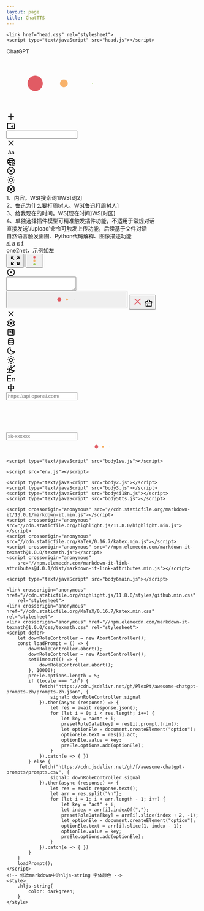 ```yaml
---
layout: page
title: ChatTTS
---
```


<html lang="zh-CN">

<head>
    <meta charset="utf-8">
    <meta name="viewport" content="width=device-width,initial-scale=1">
    <meta http-equiv="X-UA-Compatible" content="ie=edge">
    <meta name="description" content="简洁而强大的ChatGPT应用">
    <meta name="theme-color" content="#edeff2">
    <meta name="apple-mobile-web-app-status-bar-style" content="#edeff2">
    <meta name="msapplication-TileColor" content="#edeff2">
    <meta name="apple-mobile-web-app-capable" content="yes">
    <meta name="msapplication-TileImage" content="icon.png">
    <link rel="manifest" crossorigin="use-credentials" href="manifest.json">
    <link rel="icon" type="image/png" href="icon.png">
    <link rel="apple-touch-icon" href="icon.png" sizes="144x144">
    <title>ChatGPT</title>

    <link href="head.css" rel="stylesheet">
    <script type="text/javaScript" src="head.js"></script>
</head>

<body>
    <div style="display: none">
        <svg>
            <symbol viewBox="0 0 24 24" id="optionIcon">
                <path fill="currentColor"
                    d="M12 3c-1.1 0-2 .9-2 2s.9 2 2 2s2-.9 2-2s-.9-2-2-2zm0 14c-1.1 0-2 .9-2 2s.9 2 2 2s2-.9 2-2s-.9-2-2-2zm0-7c-1.1 0-2 .9-2 2s.9 2 2 2s2-.9 2-2s-.9-2-2-2z">
                </path>
            </symbol>
            <symbol viewBox="0 0 24 24" id="refreshIcon">
                <path fill="currentColor"
                    d="M18.537 19.567A9.961 9.961 0 0 1 12 22C6.477 22 2 17.523 2 12S6.477 2 12 2s10 4.477 10 10c0 2.136-.67 4.116-1.81 5.74L17 12h3a8 8 0 1 0-2.46 5.772l.997 1.795z">
                </path>
            </symbol>
            <symbol viewBox="0 0 24 24" id="halfRefIcon">
                <path fill="currentColor"
                    d="M 4.009 12.163 C 4.012 12.206 2.02 12.329 2 12.098 C 2 6.575 6.477 2 12 2 C 17.523 2 22 6.477 22 12 C 22 14.136 21.33 16.116 20.19 17.74 L 17 12 L 20 12 C 19.999 5.842 13.333 1.993 7.999 5.073 C 3.211 8.343 4.374 12.389 4.009 12.163 Z" />
            </symbol>
            <symbol viewBox="-2 -2 20 20" id="copyIcon">
                <path fill="currentColor"
                    d="M0 6.75C0 5.784.784 5 1.75 5h1.5a.75.75 0 0 1 0 1.5h-1.5a.25.25 0 0 0-.25.25v7.5c0 .138.112.25.25.25h7.5a.25.25 0 0 0 .25-.25v-1.5a.75.75 0 0 1 1.5 0v1.5A1.75 1.75 0 0 1 9.25 16h-7.5A1.75 1.75 0 0 1 0 14.25Z">
                </path>
                <path fill="currentColor"
                    d="M5 1.75C5 .784 5.784 0 6.75 0h7.5C15.216 0 16 .784 16 1.75v7.5A1.75 1.75 0 0 1 14.25 11h-7.5A1.75 1.75 0 0 1 5 9.25Zm1.75-.25a.25.25 0 0 0-.25.25v7.5c0 .138.112.25.25.25h7.5a.25.25 0 0 0 .25-.25v-7.5a.25.25 0 0 0-.25-.25Z">
                </path>
            </symbol>
            <symbol viewBox="0 0 24 24" id="delIcon">
                <path fill="none" stroke="currentColor" stroke-linecap="round" stroke-linejoin="round" stroke-width="2"
                    d="M9 7v0a3 3 0 0 1 3-3v0a3 3 0 0 1 3 3v0M9 7h6M9 7H6m9 0h3m2 0h-2M4 7h2m0 0v11a2 2 0 0 0 2 2h8a2 2 0 0 0 2-2V7">
                </path>
            </symbol>
            <symbol viewBox="0 0 24 24" id="readyVoiceIcon">
                <path fill="currentColor"
                    d="M3 9v6h4l5 5V4L7 9H3zm13.5 3c0-1.77-1.02-3.29-2.5-4.03v8.05c1.48-.73 2.5-2.25 2.5-4.02zM14 3.23v2.06c2.89.86 5 3.54 5 6.71s-2.11 5.85-5 6.71v2.06c4.01-.91 7-4.49 7-8.77s-2.99-7.86-7-8.77z">
                </path>
            </symbol>
            <symbol viewBox="0 0 20 20" id="pauseVoiceIcon">
                <path stroke="currentColor" stroke-width="2.4" d="M6 3v14M14 3v14"></path>
            </symbol>
            <symbol viewBox="0 0 16 16" id="resumeVoiceIcon">
                <path fill="currentColor" d="M4 3L4 13L12 8Z"></path>
            </symbol>
            <symbol viewBox="0 0 24 24" id="stopResIcon">
                <path fill="currentColor"
                    d="M12 22C6.477 22 2 17.523 2 12S6.477 2 12 2s10 4.477 10 10s-4.477 10-10 10zm0-2a8 8 0 1 0 0-16a8 8 0 0 0 0 16zM9 9h6v6H9V9z">
                </path>
            </symbol>
            <symbol viewBox="0 0 128 128" id="downAudioIcon">
                <path
                    d="M 64.662 1.549 C 56.549 4.524, 46.998 14.179, 45.523 20.895 C 45.041 23.089, 44.073 23.833, 40.433 24.807 C 34.752 26.326, 27.956 32.929, 25.527 39.289 C 24.273 42.574, 23.884 45.715, 24.196 50.034 C 24.620 55.897, 24.528 56.193, 21.836 57.585 C 17.142 60.012, 16 63.617, 16 76 C 16 88.463, 17.137 91.985, 21.967 94.483 C 28.244 97.729, 36.120 95.350, 38.579 89.466 C 39.387 87.532, 40 82.764, 40 78.415 C 40 70.971, 40.060 70.783, 42.250 71.370 C 43.487 71.701, 48.888 71.979, 54.250 71.986 L 64 72 64 76 L 64 80 57.122 80 C 49.420 80, 48.614 80.543, 47.547 86.453 C 46.552 91.964, 43.550 97.473, 40.273 99.803 C 33 104.974, 23.120 105.042, 16.118 99.971 C 11.407 96.558, 9.048 92.484, 8.145 86.205 C 6.963 77.979, 0.794 77.729, 0.191 85.883 C -0.196 91.111, 3.323 99.170, 8.062 103.908 C 11.290 107.136, 20.073 111.969, 22.750 111.990 C 23.540 111.996, 24 113.472, 24 116 C 24 119.740, 23.813 120, 21.122 120 C 17.674 120, 15.727 122.044, 16.173 125.195 C 16.492 127.441, 16.781 127.500, 27.391 127.500 C 36.676 127.500, 38.445 127.242, 39.386 125.750 C 40.993 123.203, 38.986 120.568, 35.149 120.187 C 32.206 119.894, 32 119.617, 32 115.956 C 32 112.509, 32.330 111.959, 34.750 111.377 C 42.181 109.591, 52.157 101.208, 53.575 95.559 C 53.928 94.152, 54.514 93, 54.878 93 C 55.242 93, 59.797 97.275, 65 102.500 C 70.762 108.286, 75.256 112, 76.495 112 C 77.769 112, 83.287 107.231, 91.264 99.236 C 101.113 89.366, 104 85.876, 104 83.843 C 104 80.580, 102.553 80, 94.418 80 L 88 80 88 76.105 L 88 72.211 99.750 71.815 C 113.117 71.364, 117.595 69.741, 122.762 63.473 C 128.159 56.925, 129.673 45.269, 126.134 37.500 C 123.787 32.346, 117.218 26.445, 112.132 24.921 C 108.617 23.868, 107.767 22.968, 105.028 17.405 C 99.364 5.901, 89.280 -0.062, 75.712 0.070 C 71.746 0.109, 66.773 0.774, 64.662 1.549 M 67.885 9.380 C 60.093 12.164, 55.057 17.704, 52.527 26.276 C 51.174 30.856, 50.220 31.617, 44.729 32.496 C 37.017 33.729, 30.917 42.446, 32.374 50.154 C 34.239 60.026, 40.582 63.944, 54.750 63.978 L 64 64 64 57.122 C 64 52.457, 64.449 49.872, 65.396 49.086 C 66.310 48.328, 70.370 48.027, 77.146 48.214 L 87.500 48.500 87.794 56.359 L 88.088 64.218 98.989 63.845 C 108.043 63.535, 110.356 63.125, 112.634 61.424 C 119.736 56.122, 121.911 47.667, 118.097 40.190 C 115.870 35.824, 110.154 32.014, 105.790 31.985 C 102.250 31.961, 101.126 30.787, 99.532 25.443 C 95.580 12.197, 80.880 4.736, 67.885 9.380 M 72 70.800 C 72 80.978, 71.625 85.975, 70.800 86.800 C 70.140 87.460, 67.781 88, 65.559 88 L 61.517 88 68.759 95.241 L 76 102.483 83.241 95.241 L 90.483 88 86.441 88 C 84.219 88, 81.860 87.460, 81.200 86.800 C 80.375 85.975, 80 80.978, 80 70.800 L 80 56 76 56 L 72 56 72 70.800 M 25.200 65.200 C 23.566 66.834, 23.566 85.166, 25.200 86.800 C 27.002 88.602, 29.798 88.246, 30.965 86.066 C 31.534 85.002, 32 80.472, 32 76 C 32 71.528, 31.534 66.998, 30.965 65.934 C 29.798 63.754, 27.002 63.398, 25.200 65.200"
                    stroke="none" fill="currentColor" fill-rule="evenodd" />
            </symbol>
            <symbol viewBox="0 0 24 24" id="chatIcon">
                <path fill="currentColor"
                    d="m18 21l-1.4-1.4l1.575-1.6H14v-2h4.175L16.6 14.4L18 13l4 4l-4 4ZM3 21V6q0-.825.588-1.413T5 4h12q.825 0 1.413.588T19 6v5.075q-.25-.05-.5-.063T18 11q-.25 0-.5.013t-.5.062V6H5v10h7.075q-.05.25-.063.5T12 17q0 .25.013.5t.062.5H6l-3 3Zm4-11h8V8H7v2Zm0 4h5v-2H7v2Zm-2 2V6v10Z" />
            </symbol>
            <symbol viewBox="0 0 24 24" id="chatEditIcon">
                <path fill="currentColor"
                    d="M5 19h1.4l8.625-8.625l-1.4-1.4L5 17.6V19ZM19.3 8.925l-4.25-4.2l1.4-1.4q.575-.575 1.413-.575t1.412.575l1.4 1.4q.575.575.6 1.388t-.55 1.387L19.3 8.925ZM17.85 10.4L7.25 21H3v-4.25l10.6-10.6l4.25 4.25Zm-3.525-.725l-.7-.7l1.4 1.4l-.7-.7Z">
                </path>
            </symbol>
            <symbol viewBox="0 0 24 24" id="deleteIcon">
                <path fill="currentColor"
                    d="M8 20v-5h2v5h9v-7H5v7h3zm-4-9h16V8h-6V4h-4v4H4v3zM3 21v-8H2V7a1 1 0 0 1 1-1h5V3a1 1 0 0 1 1-1h6a1 1 0 0 1 1 1v3h5a1 1 0 0 1 1 1v6h-1v8a1 1 0 0 1-1 1H4a1 1 0 0 1-1-1z">
                </path>
            </symbol>
            <symbol viewBox="0 0 24 24" id="addIcon" stroke="currentColor" fill="none" stroke-width="2"
                stroke-linecap="round" stroke-linejoin="round">
                <line x1="12" y1="5" x2="12" y2="19"></line>
                <line x1="5" y1="12" x2="19" y2="12"></line>
            </symbol>
            <symbol viewBox="0 0 200 100" preserveAspectRatio="xMidYMid" id="loadingIcon">
                <g transform="translate(50 50)">
                    <circle cx="0" cy="0" r="15" fill="#e15b64">
                        <animateTransform attributeName="transform" type="scale" begin="-0.3333333333333333s"
                            calcMode="spline" keySplines="0.3 0 0.7 1;0.3 0 0.7 1" values="0;1;0" keyTimes="0;0.5;1"
                            dur="1s" repeatCount="indefinite"></animateTransform>
                    </circle>
                </g>
                <g transform="translate(100 50)">
                    <circle cx="0" cy="0" r="15" fill="#f8b26a">
                        <animateTransform attributeName="transform" type="scale" begin="-0.16666666666666666s"
                            calcMode="spline" keySplines="0.3 0 0.7 1;0.3 0 0.7 1" values="0;1;0" keyTimes="0;0.5;1"
                            dur="1s" repeatCount="indefinite"></animateTransform>
                    </circle>
                </g>
                <g transform="translate(150 50)">
                    <circle cx="0" cy="0" r="15" fill="#99c959">
                        <animateTransform attributeName="transform" type="scale" begin="0s" calcMode="spline"
                            keySplines="0.3 0 0.7 1;0.3 0 0.7 1" values="0;1;0" keyTimes="0;0.5;1" dur="1s"
                            repeatCount="indefinite"></animateTransform>
                    </circle>
                </g>
            </symbol>
            <symbol viewBox="0 0 24 24" id="exportIcon">
                <path fill="currentColor"
                    d="m17.86 18l1.04 1c-1.4 1.2-3.96 2-6.9 2c-4.41 0-8-1.79-8-4V7c0-2.21 3.58-4 8-4c2.95 0 5.5.8 6.9 2l-1.04 1l-.36.4C16.65 5.77 14.78 5 12 5C8.13 5 6 6.5 6 7s2.13 2 6 2c1.37 0 2.5-.19 3.42-.46l.96.96H13.5v1.42c-.5.05-1 .08-1.5.08c-2.39 0-4.53-.53-6-1.36v2.81C7.3 13.4 9.58 14 12 14c.5 0 1-.03 1.5-.08v.58h2.88l-1 1l.12.11c-1.09.25-2.26.39-3.5.39c-2.28 0-4.39-.45-6-1.23V17c0 .5 2.13 2 6 2c2.78 0 4.65-.77 5.5-1.39l.36.39m1.06-10.92L17.5 8.5L20 11h-5v2h5l-2.5 2.5l1.42 1.42L23.84 12l-4.92-4.92Z" />
            </symbol>
            <symbol viewBox="0 0 24 24" id="importIcon">
                <path fill="currentColor"
                    d="m8.84 12l-4.92 4.92L2.5 15.5L5 13H0v-2h5L2.5 8.5l1.42-1.42L8.84 12M12 3C8.59 3 5.68 4.07 4.53 5.57L5 6l1.03 1.07C6 7.05 6 7 6 7c0-.5 2.13-2 6-2s6 1.5 6 2s-2.13 2-6 2c-2.62 0-4.42-.69-5.32-1.28l3.12 3.12c.7.1 1.44.16 2.2.16c2.39 0 4.53-.53 6-1.36v2.81c-1.3.95-3.58 1.55-6 1.55c-.96 0-1.9-.1-2.76-.27l-1.65 1.64c1.32.4 2.82.63 4.41.63c2.28 0 4.39-.45 6-1.23V17c0 .5-2.13 2-6 2s-6-1.5-6-2v-.04L5 18l-.46.43C5.69 19.93 8.6 21 12 21c4.41 0 8-1.79 8-4V7c0-2.21-3.58-4-8-4Z" />
            </symbol>
            <symbol viewBox="0 0 24 24" id="clearAllIcon">
                <path fill="currentColor"
                    d="M12 22C6.477 22 2 17.523 2 12S6.477 2 12 2s10 4.477 10 10s-4.477 10-10 10zm0-2a8 8 0 1 0 0-16a8 8 0 0 0 0 16zm0-9.414l2.828-2.829l1.415 1.415L13.414 12l2.829 2.828l-1.415 1.415L12 13.414l-2.828 2.829l-1.415-1.415L10.586 12L7.757 9.172l1.415-1.415L12 10.586z">
                </path>
            </symbol>
            <symbol viewBox="0 0 24 24" id="collapseFullIcon">
                <path fill="none" stroke="currentColor" stroke-linecap="round" stroke-linejoin="round"
                    stroke-width="1.5"
                    d="m20 20l-5-5m0 0v4m0-4h4M4 20l5-5m0 0v4m0-4H5M20 4l-5 5m0 0V5m0 4h4M4 4l5 5m0 0V5m0 4H5" />
            </symbol>
            <symbol viewBox="0 0 24 24" id="expandFullIcon">
                <path fill="none" stroke="currentColor" stroke-linecap="round" stroke-linejoin="round"
                    stroke-width="1.5"
                    d="M9 9L4 4m0 0v4m0-4h4m7 5l5-5m0 0v4m0-4h-4M9 15l-5 5m0 0v-4m0 4h4m7-5l5 5m0 0v-4m0 4h-4" />
            </symbol>
            <symbol viewBox="0 0 24 24" id="darkThemeIcon">
                <path fill="currentColor"
                    d="M20.742 13.045a8.088 8.088 0 0 1-2.077.271c-2.135 0-4.14-.83-5.646-2.336a8.025 8.025 0 0 1-2.064-7.723A1 1 0 0 0 9.73 2.034a10.014 10.014 0 0 0-4.489 2.582c-3.898 3.898-3.898 10.243 0 14.143a9.937 9.937 0 0 0 7.072 2.93 9.93 9.93 0 0 0 7.07-2.929 10.007 10.007 0 0 0 2.583-4.491 1.001 1.001 0 0 0-1.224-1.224zm-2.772 4.301a7.947 7.947 0 0 1-5.656 2.343 7.953 7.953 0 0 1-5.658-2.344c-3.118-3.119-3.118-8.195 0-11.314a7.923 7.923 0 0 1 2.06-1.483 10.027 10.027 0 0 0 2.89 7.848 9.972 9.972 0 0 0 7.848 2.891 8.036 8.036 0 0 1-1.484 2.059z">
                </path>
            </symbol>
            <symbol viewBox="0 0 24 24" id="lightThemeIcon">
                <path fill="currentColor"
                    d="M6.993 12c0 2.761 2.246 5.007 5.007 5.007s5.007-2.246 5.007-5.007S14.761 6.993 12 6.993 6.993 9.239 6.993 12zM12 8.993c1.658 0 3.007 1.349 3.007 3.007S13.658 15.007 12 15.007 8.993 13.658 8.993 12 10.342 8.993 12 8.993zM10.998 19h2v3h-2zm0-17h2v3h-2zm-9 9h3v2h-3zm17 0h3v2h-3zM4.219 18.363l2.12-2.122 1.415 1.414-2.12 2.122zM16.24 6.344l2.122-2.122 1.414 1.414-2.122 2.122zM6.342 7.759 4.22 5.637l1.415-1.414 2.12 2.122zm13.434 10.605-1.414 1.414-2.122-2.122 1.414-1.414z">
                </path>
            </symbol>
            <symbol viewBox="0 0 24 24" id="autoThemeIcon">
                <g fill="none" stroke="currentColor" stroke-linecap="round" stroke-linejoin="round" stroke-width="2">
                    <path d="M9.173 14.83a4 4 0 1 1 5.657-5.657" />
                    <path
                        d="m11.294 12.707l.174.247a7.5 7.5 0 0 0 8.845 2.492A9 9 0 0 1 5.642 18.36M3 12h1m8-9v1M5.6 5.6l.7.7M3 21L21 3" />
                </g>
            </symbol>
            <symbol viewBox="0 0 24 24" id="newFolderIcon">
                <path fill="currentColor"
                    d="M14 16h2v-2h2v-2h-2v-2h-2v2h-2v2h2v2ZM2 20V4h8l2 2h10v14H2Zm2-2h16V8h-8.825l-2-2H4v12Zm0 0V6v12Z" />
            </symbol>
            <symbol viewBox="0 0 20 20" id="expandFolderIcon">
                <path fill="currentColor"
                    d="M7.293 14.707a1 1 0 010-1.414L10.586 10 7.293 6.707a1 1 0 011.414-1.414l4 4a1 1 0 010 1.414l-4 4a1 1 0 01-1.414 0z">
                </path>
            </symbol>
            <symbol viewBox="0 0 24 24" id="closeIcon">
                <path fill="currentColor"
                    d="M6.4 19L5 17.6l5.6-5.6L5 6.4L6.4 5l5.6 5.6L17.6 5L19 6.4L13.4 12l5.6 5.6l-1.4 1.4l-5.6-5.6L6.4 19Z" />
            </symbol>
            <symbol viewBox="0 0 24 24" id="settingIcon">
                <path fill="currentColor"
                    d="M13.85 22.25h-3.7c-.74 0-1.36-.54-1.45-1.27l-.27-1.89c-.27-.14-.53-.29-.79-.46l-1.8.72c-.7.26-1.47-.03-1.81-.65L2.2 15.53c-.35-.66-.2-1.44.36-1.88l1.53-1.19c-.01-.15-.02-.3-.02-.46 0-.15.01-.31.02-.46l-1.52-1.19c-.59-.45-.74-1.26-.37-1.88l1.85-3.19c.34-.62 1.11-.9 1.79-.63l1.81.73c.26-.17.52-.32.78-.46l.27-1.91c.09-.7.71-1.25 1.44-1.25h3.7c.74 0 1.36.54 1.45 1.27l.27 1.89c.27.14.53.29.79.46l1.8-.72c.71-.26 1.48.03 1.82.65l1.84 3.18c.36.66.2 1.44-.36 1.88l-1.52 1.19c.01.15.02.3.02.46s-.01.31-.02.46l1.52 1.19c.56.45.72 1.23.37 1.86l-1.86 3.22c-.34.62-1.11.9-1.8.63l-1.8-.72c-.26.17-.52.32-.78.46l-.27 1.91c-.1.68-.72 1.22-1.46 1.22zm-3.23-2h2.76l.37-2.55.53-.22c.44-.18.88-.44 1.34-.78l.45-.34 2.38.96 1.38-2.4-2.03-1.58.07-.56c.03-.26.06-.51.06-.78s-.03-.53-.06-.78l-.07-.56 2.03-1.58-1.39-2.4-2.39.96-.45-.35c-.42-.32-.87-.58-1.33-.77l-.52-.22-.37-2.55h-2.76l-.37 2.55-.53.21c-.44.19-.88.44-1.34.79l-.45.33-2.38-.95-1.39 2.39 2.03 1.58-.07.56a7 7 0 0 0-.06.79c0 .26.02.53.06.78l.07.56-2.03 1.58 1.38 2.4 2.39-.96.45.35c.43.33.86.58 1.33.77l.53.22.38 2.55z">
                </path>
                <circle fill="currentColor" cx="12" cy="12" r="3.5"></circle>
            </symbol>
            <symbol viewBox="298 299 1808 1808" id="aiIcon">
                <path fill="white"
                    d="M1107.3 299.1c-198 0-373.9 127.3-435.2 315.3C544.8 640.6 434.9 720.2 370.5 833c-99.3 171.4-76.6 386.9 56.4 533.8-41.1 123.1-27 257.7 38.6 369.2 98.7 172 297.3 260.2 491.6 219.2 86.1 97 209.8 152.3 339.6 151.8 198 0 373.9-127.3 435.3-315.3 127.5-26.3 237.2-105.9 301-218.5 99.9-171.4 77.2-386.9-55.8-533.9v-.6c41.1-123.1 27-257.8-38.6-369.8-98.7-171.4-297.3-259.6-491-218.6-86.6-96.8-210.5-151.8-340.3-151.2zm0 117.5-.6.6c79.7 0 156.3 27.5 217.6 78.4-2.5 1.2-7.4 4.3-11 6.1L952.8 709.3c-18.4 10.4-29.4 30-29.4 51.4V1248l-155.1-89.4V755.8c-.1-187.1 151.6-338.9 339-339.2zm434.2 141.9c121.6-.2 234 64.5 294.7 169.8 39.2 68.6 53.9 148.8 40.4 226.5-2.5-1.8-7.3-4.3-10.4-6.1l-360.4-208.2c-18.4-10.4-41-10.4-59.4 0L1024 984.2V805.4L1372.7 604c51.3-29.7 109.5-45.4 168.8-45.5zM650 743.5v427.9c0 21.4 11 40.4 29.4 51.4l421.7 243-155.7 90L597.2 1355c-162-93.8-217.4-300.9-123.8-462.8C513.1 823.6 575.5 771 650 743.5zm807.9 106 348.8 200.8c162.5 93.7 217.6 300.6 123.8 462.8l.6.6c-39.8 68.6-102.4 121.2-176.5 148.2v-428c0-21.4-11-41-29.4-51.4l-422.3-243.7 155-89.3zM1201.7 997l177.8 102.8v205.1l-177.8 102.8-177.8-102.8v-205.1L1201.7 997zm279.5 161.6 155.1 89.4v402.2c0 187.3-152 339.2-339 339.2v-.6c-79.1 0-156.3-27.6-217-78.4 2.5-1.2 8-4.3 11-6.1l360.4-207.5c18.4-10.4 30-30 29.4-51.4l.1-486.8zM1380 1421.9v178.8l-348.8 200.8c-162.5 93.1-369.6 38-463.4-123.7h.6c-39.8-68-54-148.8-40.5-226.5 2.5 1.8 7.4 4.3 10.4 6.1l360.4 208.2c18.4 10.4 41 10.4 59.4 0l421.9-243.7z" />
            </symbol>
            <symbol viewBox="0 0 24 24" id="importSetIcon">
                <path fill="none" stroke="currentColor" stroke-linecap="round" stroke-linejoin="round" stroke-width="2"
                    d="m12 21l-8-4.5v-9L12 3l8 4.5V12m-8 0l8-4.5M12 12v9m0-9L4 7.5M22 18h-7m3-3l-3 3l3 3" />
            </symbol>
            <symbol viewBox="0 0 24 24" id="exportSetIcon">
                <path fill="none" stroke="currentColor" stroke-linecap="round" stroke-linejoin="round" stroke-width="2"
                    d="m12 21l-8-4.5v-9L12 3l8 4.5V12m-8 0l8-4.5M12 12v9m0-9L4 7.5M15 18h7m-3-3l3 3l-3 3" />
            </symbol>
            <symbol viewBox="0 0 24 24" id="databaseIcon">
                <path fill="currentColor"
                    d="M12 3C7.58 3 4 4.79 4 7v10c0 2.21 3.59 4 8 4s8-1.79 8-4V7c0-2.21-3.58-4-8-4m6 14c0 .5-2.13 2-6 2s-6-1.5-6-2v-2.23c1.61.78 3.72 1.23 6 1.23s4.39-.45 6-1.23V17m0-4.55c-1.3.95-3.58 1.55-6 1.55s-4.7-.6-6-1.55V9.64c1.47.83 3.61 1.36 6 1.36s4.53-.53 6-1.36v2.81M12 9C8.13 9 6 7.5 6 7s2.13-2 6-2s6 1.5 6 2s-2.13 2-6 2Z" />
            </symbol>
            <symbol viewBox="0 0 24 24" id="stopIcon">
                <path fill="currentColor" d="M6 5h12a1 1 0 0 1 1 1v12a1 1 0 0 1-1 1H6a1 1 0 0 1-1-1V6a1 1 0 0 1 1-1Z" />
            </symbol>
            <symbol viewBox="0 0 24 24" id="forceRefreshIcon">
                <path fill="currentColor"
                    d="M13.82 14H9.66c-.1-.66-.16-1.32-.16-2s.06-1.35.16-2h4.68c.09.65.16 1.32.16 2c0 .5-.04 1-.1 1.46c.6-.5 1.32-.89 2.1-1.14V12c0-.68-.06-1.34-.14-2h3.38c.16.64.26 1.31.26 2v.18c.7.17 1.35.45 1.95.82c.05-.32.05-.66.05-1c0-5.5-4.5-10-10-10C6.47 2 2 6.5 2 12s4.5 10 10 10c.34 0 .68 0 1-.05c-.41-.66-.71-1.4-.87-2.2c-.04.07-.08.14-.13.21c-.83-1.2-1.5-2.53-1.91-3.96h2.41c.31-.75.76-1.42 1.32-2m5.1-6h-2.95a15.65 15.65 0 0 0-1.38-3.56c1.84.63 3.37 1.9 4.33 3.56M12 4.03c.83 1.2 1.5 2.54 1.91 3.97h-3.82c.41-1.43 1.08-2.77 1.91-3.97M4.26 14C4.1 13.36 4 12.69 4 12s.1-1.36.26-2h3.38c-.08.66-.14 1.32-.14 2s.06 1.34.14 2H4.26m.82 2H8c.35 1.25.8 2.45 1.4 3.56A8.008 8.008 0 0 1 5.08 16M8 8H5.08A7.923 7.923 0 0 1 9.4 4.44C8.8 5.55 8.35 6.75 8 8m12.83 7.67L22 14.5v4h-4l1.77-1.77A2.5 2.5 0 1 0 20 20h1.71A3.991 3.991 0 0 1 18 22.5c-2.21 0-4-1.79-4-4s1.79-4 4-4c1.11 0 2.11.45 2.83 1.17Z" />
            </symbol>
            <symbol viewBox="0 0 24 24" id="hotkeyIcon">
                <g fill="none">
                    <path
                        d="M24 0v24H0V0h24ZM12.593 23.258l-.011.002l-.071.035l-.02.004l-.014-.004l-.071-.035c-.01-.004-.019-.001-.024.005l-.004.01l-.017.428l.005.02l.01.013l.104.074l.015.004l.012-.004l.104-.074l.012-.016l.004-.017l-.017-.427c-.002-.01-.009-.017-.017-.018Zm.265-.113l-.013.002l-.185.093l-.01.01l-.003.011l.018.43l.005.012l.008.007l.201.093c.012.004.023 0 .029-.008l.004-.014l-.034-.614c-.003-.012-.01-.02-.02-.022Zm-.715.002a.023.023 0 0 0-.027.006l-.006.014l-.034.614c0 .012.007.02.017.024l.015-.002l.201-.093l.01-.008l.004-.011l.017-.43l-.003-.012l-.01-.01l-.184-.092Z" />
                    <path fill="currentColor"
                        d="M18 3a3 3 0 0 1 2.995 2.824L21 6v12a3 3 0 0 1-2.824 2.995L18 21H6a3 3 0 0 1-2.995-2.824L3 18V6a3 3 0 0 1 2.824-2.995L6 3h12Zm-2.707 13.708A2.99 2.99 0 0 1 14 17H5v1a1 1 0 0 0 1 1h11.586l-2.293-2.292ZM18 5h-1v9c0 .386-.073.755-.206 1.094l-.086.2L19 17.585V6a1 1 0 0 0-.883-.993L18 5Zm-3 0H6a1 1 0 0 0-.993.883L5 6v9h9a1 1 0 0 0 .993-.883L15 14V5ZM9 7a1 1 0 0 1 .993.883L10 8v.631l1.445-.963a1 1 0 0 1 1.203 1.594l-.093.07l-1.377.918l1.377.918a1 1 0 0 1-1.009 1.723l-.1-.059L10 11.868V12a1 1 0 0 1-1.993.117L8 12V8a1 1 0 0 1 1-1Z" />
                </g>
            </symbol>
            <symbol viewBox="0 0 24 24" id="zhIcon">
                <g fill="none" stroke="currentColor" stroke-linecap="round" stroke-width="2">
                    <path stroke-linejoin="round" d="M5 8h14v7H5z" />
                    <path d="M12 4v17" />
                </g>
            </symbol>
            <symbol viewBox="0 0 24 24" id="enIcon">
                <path fill="currentColor"
                    d="M14 10h2v.757a4.5 4.5 0 0 1 7 3.743V20h-2v-5.5c0-1.43-1.174-2.5-2.5-2.5S16 13.07 16 14.5V20h-2V10Zm-2-6v2H4v5h8v2H4v5h8v2H2V4h10Z" />
            </symbol>
            <symbol viewBox="0 0 24 24" id="caseIcon">
                <path fill="currentColor"
                    d="m3.975 17l3.75-10h1.8l3.75 10H11.55l-.9-2.55H6.6L5.7 17H3.975Zm3.15-4h3l-1.45-4.15h-.1L7.125 13Zm9.225 4.275q-1.225 0-1.925-.638t-.7-1.737q0-1.05.813-1.713t2.087-.662q.575 0 1.063.088t.837.287v-.35q0-.675-.462-1.075t-1.263-.4q-.525 0-.988.225t-.787.65l-1.075-.8q.475-.675 1.2-1.025t1.675-.35q1.55 0 2.375.738t.825 2.137v4.4H18.55v-.85h-.075q-.325.5-.875.788t-1.25.287Zm.25-1.25q.8 0 1.363-.563t.562-1.362q-.35-.2-.8-.3t-.825-.1q-.8 0-1.225.313t-.425.887q0 .5.375.813t.975.312Z" />
            </symbol>
        </svg>
    </div>
    <div id="loadMask">
        <div>
            <div>ChatGPT</div>
            <svg>
                <use xlink:href="#loadingIcon" />
            </svg>
        </div>
    </div>
    <div class="chat_window">
        <div class="overlay"></div>
        <nav class="nav">
            <div class="navHeader">
                <div id="newChat">
                    <svg width="24" height="24">
                        <use xlink:href="#addIcon" />
                    </svg>
                    <span data-i18n-key="newChat"></span>
                </div>
                <div id="newFolder" data-i18n-title="newFolder" title>
                    <svg width="24" height="24">
                        <use xlink:href="#newFolderIcon" />
                    </svg>
                </div>
            </div>
            <div class="extraChat">
                <input type="text" id="searchChat" autocomplete="off" data-i18n-place="search" placeholder />
                <div id="clearSearch">
                    <svg width="24" height="24">
                        <use xlink:href="#closeIcon" />
                    </svg>
                </div>
                <div id="matchCaseSearch" data-i18n-title="matchCaseTip" title>
                    <svg width="24" height="24">
                        <use xlink:href="#caseIcon" />
                    </svg>
                </div>
            </div>
            <div class="allList">
                <div id="folderList"></div>
                <div id="chatList"></div>
            </div>
            <div class="navFooter">
                <div class="navFunc">
                    <div id="refreshPage" data-i18n-title="forceRe" title>
                        <svg width="24" height="24">
                            <use xlink:href="#forceRefreshIcon" />
                        </svg>
                    </div>
                    <div id="clearChat" data-i18n-title="clearAll" title>
                        <svg width="24" height="24">
                            <use xlink:href="#clearAllIcon" />
                        </svg>
                    </div>
                    <div id="toggleLight" data-i18n-theme title>
                        <svg width="24" height="24">
                            <use xlink:href="#lightThemeIcon" />
                        </svg>
                    </div>
                    <div id="sysSetting" data-i18n-title="setting" title>
                        <svg width="24" height="24">
                            <use xlink:href="#settingIcon" />
                        </svg>
                    </div>
                </div>
                <div class="divider"></div>
1、内容。WS[搜索词1]WS[词2]</br>
2、鲁迅为什么要打周树人。WS[鲁迅打周树人]</br>
3、给我现在的时间。WS[现在时间]WS[时区]</br>
4、单独选择插件模型可精准触发插件功能，不适用于常规对话</br>
直接发送'/upload'命令可触发上传功能，后续基于文件对话</br>
自然语言触发画图、Python代码解释、图像描述功能</br>
                <div class="links">
<!--修改-->
                    <a href="https://ai.deembear.top/" target="_blank"
                        rel="noopener noreferrer">ai</a>
                    <a href="https://a.deembear.top/" target="_blank"
                        rel="noopener noreferrer">a</a>
                    <a href="https://e.deembear.top/" target="_blank"
                        rel="noopener noreferrer">e</a>
                    <a href="https://f.deembear.top/" target="_blank"
                        rel="noopener noreferrer">f</a>
                </div>
            </div>
        </nav>
        <div class="mainContent">
            <div class="top_menu">
                <div class="toggler" data-i18n-title="nav" title>
                    <div class="button close"></div>
                    <div class="button minimize"></div>
                    <div class="button maximize"></div>
                </div>
                <div class="title"><span>one2net，示例如左</span></div>
                <div class="settings">
                    <button class="setBtn" id="toggleFull" data-i18n-window title>
                        <svg width="30" height="30">
                            <use xlink:href="#expandFullIcon" />
                        </svg>
                    </button>
                    <button class="setBtn" id="setting">
                        <svg viewBox="0 0 100 100" width="30" height="30">
                            <title data-i18n-key="quickSet"></title>
                            <circle cx="50" cy="20" r="10" fill="#e15b64" />
                            <circle cx="50" cy="50" r="10" fill="#f8b26a" />
                            <circle cx="50" cy="80" r="10" fill="#99c959" />
                        </svg>
                    </button>
                </div>
                <div id="setDialog" style="display:none;">
                    <div class="setSwitch">
                        <div data-id="convOption" data-i18n-key="chat" class="activeSwitch"></div>
                        <div data-id="speechOption" data-i18n-key="tts"></div>
                        <div data-id="recOption" data-i18n-key="stt"></div>
                    </div>
                    <div id="convOption">
                        <div class="presetSelect presetModelCls">
                            <label for="preSetModel" data-i18n-key="gptModel"></label>
                            <select id="preSetModel">
<!--修改-->
                                <option value="gpt-4-32k">gpt-4-32k</option>
                                <option value="gpt-4">gpt-4</option>
                                <option value="Claude-2">Claude-2</option>
                                <option value="gpt-3.5-turbo-16k">gpt-3.5-turbo-16k</option>
                                <option value="插件16kgpt3.5">插件16kgpt3.5</option>
                                <option value="插件gpt3.5">插件gpt3.5</option>
                                <option value="gpt-3.5-turbo">gpt-3.5-turbo</option>
                                <option value="chatglm_lite">智谱lite</option>
<!--
                                <option value="oasst-sft-6-llama-30b">oasst-sft-6-llama-30b</option>
                                <option value="llama_2_70b_chat">llama_2_70b_chat</option>
                                <option value="assistant">sage</option>
                                <option value="google-palm">google-palm</option>
                                <option value="claude-2-100k">claude-2-100k</option>
                                <option value="claude-instant-100k">claude-instant-100k</option>
                                <option value="claude-instant">claude-instant</option>
                                <option value="gpt-4-browsing" data-i18n-key="gptBrowsing"></option>
-->
                            </select>
                        </div>
                        <div>
                            <div data-i18n-key="avatar"></div>
                            <div class="avatarDetail">
                                <img id="setAvatarPre" src="" />
                                <input class="inputTextClass" autocomplete="off" type="text" id="setAvatar" />
                            </div>
                        </div>
                        <div>
                            <div class="justSetLine presetSelect">
                                <div data-i18n-key="systemRole"></div>
                                <div>
                                    <label for="preSetSystem" data-i18n-key="presetRole"></label>
                                    <select id="preSetSystem">
                                        <option value="default" data-i18n-key="default"></option>
                                        <option value="normal" data-i18n-key="assistant"></option>
                                        <option value="cat" data-i18n-key="cat"></option>
                                        <option value="emoji" data-i18n-key="emoji"></option>
                                        <option value="image" data-i18n-key="withImg"></option>
                                    </select>
                                </div>
                            </div>
                            <textarea class="inputTextClass areaTextClass" autocomplete="off"
                                data-i18n-place="assistantText" placeholder id="systemInput"></textarea>
                        </div>
                        <div>
                            <span data-i18n-key="nature"></span>
                            <input type="range" id="top_p" min="0" max="1" value="0.7" step="0.05" />
                            <div class="selectDef">
                                <span data-i18n-key="natureNeg"></span>
                                <span data-i18n-key="naturePos"></span>
                            </div>
                        </div>
                        <div>
                            <span data-i18n-key="quality"></span>
                            <input type="range" id="temp" min="0" max="2" value="1" step="0.05" />
                            <div class="selectDef">
                                <span data-i18n-key="qualityNeg"></span>
                                <span data-i18n-key="qualityPos"></span>
                            </div>
                        </div>
                        <div>
                            <span data-i18n-key="chatsWidth"></span>
                            <input type="range" id="convWidth" min="30" max="100" value="100" step="1" />
                            <div class="selectDef">
                                <span>30%</span>
                                <span>100%</span>
                            </div>
                        </div>
                        <div>
                            <span data-i18n-key="typeSpeed"></span>
                            <input type="range" id="textSpeed" min="0" max="100" value="88" step="1" />
                            <div class="selectDef">
                                <span data-i18n-key="slow"></span>
                                <span data-i18n-key="fast"></span>
                            </div>
                        </div>
                        <div>
                            <span><span data-i18n-key="continuousLen"></span>: <span id="contLenWrap"></span><span
                                    data-i18n-key="msgAbbr"></span></span>
                            <input type="range" id="contLength" min="0" max="50" value="25" step="1" />
                            <div class="selectDef">
                                <span>0</span>
                                <span>50</span>
                            </div>
                        </div>
                        <div>
                            <span class="inlineTitle" data-i18n-key="longReply"></span>
                            <label class="switch-slide">
                                <input type="checkbox" id="enableLongReply" hidden />
                                <label for="enableLongReply" class="switch-slide-label"></label>
                            </label>
                        </div>
                    </div>
                    <div id="speechOption" style="display: none;">
                        <div class="presetSelect presetModelCls">
                            <label for="preSetService" data-i18n-key="ttsService"></label>
                            <select id="preSetService">
                                <option value="3" data-i18n-key="azureTTS"></option>
                                <option selected value="2" data-i18n-key="edgeTTS"></option>
                                <option value="1" data-i18n-key="systemTTS"></option>
                            </select>
                        </div>
                        <div class="presetSelect presetModelCls">
                            <label for="preSetAzureRegion" data-i18n-key="azureRegion"></label>
                            <select id="preSetAzureRegion">
                            </select>
                        </div>
                        <div>
                            <div>Azure Access Key</div>
                            <input class="inputTextClass" type="text" placeholder="Azure Key" id="azureKeyInput"
                                autocomplete="off" style="-webkit-text-security: disc;" />
                        </div>
                        <div id="checkVoiceLoad" style="display: none;">
                            <svg>
                                <use xlink:href="#loadingIcon" />
                            </svg>
                            <span data-i18n-key="loadVoice"></span>
                        </div>
                        <div id="speechDetail">
                            <div>
                                <div class="justSetLine">
                                    <div data-i18n-key="voiceName"></div>
                                    <div id="voiceTypes">
                                        <span data-type="0" data-i18n-key="userVoice"></span>
                                        <span data-type="1" class="selVoiceType" data-i18n-key="replyVoice"></span>
                                    </div>
                                </div>
                                <select id="preSetSpeech">
                                </select>
                            </div>
                            <div>
                                <div class="justSetLine">
                                    <input class="inputTextClass" id="testVoiceText" data-i18n-value="TTSTest" value />
                                </div>
                                <div class="justSetLine readyTestVoice" id="testVoiceBtn" style="margin-top: 6px;">
                                    <div class="justSetBtn" onclick="startTestVoice()">
                                        <svg width="18" height="18">
                                            <use xlink:href="#readyVoiceIcon" />
                                        </svg>
                                        <span data-i18n-key="play"></span>
                                    </div>
                                    <div class="justSetBtn" onclick="pauseTestVoice()">
                                        <svg width="18" height="18">
                                            <use xlink:href="#pauseVoiceIcon" />
                                        </svg>
                                        <span data-i18n-key="pause"></span>
                                    </div>
                                    <div class="justSetBtn" onclick="resumeTestVoice()">
                                        <svg width="18" height="18">
                                            <use xlink:href="#resumeVoiceIcon" />
                                        </svg>
                                        <span data-i18n-key="resume"></span>
                                    </div>
                                    <div class="justSetBtn" style="margin-right: 130px" onclick="stopTestVoice()">
                                        <svg width="18" height="18">
                                            <use xlink:href="#stopIcon" />
                                        </svg>
                                        <span data-i18n-key="stop"></span>
                                    </div>
                                </div>
                            </div>
                            <div class="justSetLine presetSelect" id="azureExtra" style="display:none;">
                                <div class="presetModelCls">
                                    <label for="preSetVoiceStyle" data-i18n-key="style"></label>
                                    <select id="preSetVoiceStyle">
                                    </select>
                                </div>
                                <div class="presetModelCls">
                                    <label for="preSetVoiceRole" data-i18n-key="role"></label>
                                    <select id="preSetVoiceRole">
                                    </select>
                                </div>
                            </div>
                            <div>
                                <span data-i18n-key="volume"></span>
                                <input type="range" id="voiceVolume" min="0" max="1" value="1" step="0.1" />
                                <div class="selectDef">
                                    <span data-i18n-key="low"></span>
                                    <span data-i18n-key="high"></span>
                                </div>
                            </div>
                            <div>
                                <span data-i18n-key="rate"></span>
                                <input type="range" id="voiceRate" min="0.1" max="2" value="1" step="0.1" />
                                <div class="selectDef">
                                    <span data-i18n-key="slow"></span>
                                    <span data-i18n-key="fast"></span>
                                </div>
                            </div>
                            <div>
                                <span data-i18n-key="pitch"></span>
                                <input type="range" id="voicePitch" min="0" max="2" value="1" step="0.1" />
                                <div class="selectDef">
                                    <span data-i18n-key="neutral"></span>
                                    <span data-i18n-key="intense"></span>
                                </div>
                            </div>
                            <div>
                                <span class="inlineTitle" data-i18n-key="contSpeech"></span>
                                <label class="switch-slide">
                                    <input type="checkbox" id="enableContVoice" checked="true" hidden />
                                    <label for="enableContVoice" class="switch-slide-label"></label>
                                </label>
                            </div>
                            <div>
                                <span class="inlineTitle" data-i18n-key="autoSpeech"></span>
                                <label class="switch-slide">
                                    <input type="checkbox" id="enableAutoVoice" hidden />
                                    <label for="enableAutoVoice" class="switch-slide-label"></label>
                                </label>
                            </div>
                        </div>
                    </div>
                    <div id="recOption" style="display: none;">
                        <div id="noRecTip" style="display: block;" data-i18n-key="unsupportRecTip"></div>
                        <div id="yesRec" style="display: none;">
                            <div class="presetSelect presetModelCls">
                                <label for="selectLangOption" data-i18n-key="lang"></label>
                                <select id="selectLangOption">
                                </select>
                            </div>
                            <div class="presetSelect presetModelCls">
                                <label for="selectDiaOption" data-i18n-key="dialect"></label>
                                <select id="selectDiaOption">
                                </select>
                            </div>
                            <div>
                                <div data-i18n-key="autoSendKey"></div>
                                <input class="inputTextClass" id="autoSendText" autocomplete="off"
                                    data-i18n-place="send" placeholder />
                            </div>
                            <div>
                                <div data-i18n-key="autoStopKey"></div>
                                <input class="inputTextClass" id="autoStopText" autocomplete="off"
                                    data-i18n-place="stop" placeholder />
                            </div>
                            <div>
                                <span data-i18n-key="autoSendDelay"></span>
                                <input type="range" id="autoSendTimeout" min="0" max="10" value="0" step="1" />
                                <div class="selectDef">
                                    <span>0<span data-i18n-key="second"></span></span>
                                    <span>10<span data-i18n-key="second"></span></span>
                                </div>
                            </div>
                            <div>
                                <span class="inlineTitle" data-i18n-key="keepListenMic"></span>
                                <label class="switch-slide">
                                    <input type="checkbox" id="keepListenMic" checked="false" hidden />
                                    <label for="keepListenMic" class="switch-slide-label"></label>
                                </label>
                            </div>
                        </div>
                    </div>
                </div>
            </div>
            <div class="messages">
                <div id="chatlog"></div>
                <div id="stopChat"><svg width="24" height="24">
                        <use xlink:href="#stopResIcon" />
                    </svg><span data-i18n-key="stop"></span></div>
            </div>
            <div class="bottom_wrapper clearfix">
                <div class="message_input_wrapper">
                    <textarea class="message_input_text" autocomplete="off" spellcheck="false" data-i18n-place="askTip"
                        placeholder id="chatinput"></textarea>
                    <div id="voiceRec" style="display:none;">
                        <div id="voiceRecIcon">
                            <svg viewBox="0 0 48 48" id="voiceInputIcon">
                                <g fill="none" stroke="currentColor" stroke-linejoin="round" stroke-width="4">
                                    <rect fill="none" width="14" height="27" x="17" y="4" rx="7" />
                                    <rect class="animVoice" x="18" y="4" width="12" height="27" stroke="none"
                                        fill="currentColor"></rect>
                                    <path stroke-linecap="round"
                                        d="M9 23c0 8.284 6.716 15 15 15c8.284 0 15-6.716 15-15M24 38v6" />
                                </g>
                            </svg>
                        </div>
                        <div id="voiceRecSetting">
                            <select id="select_language" style="margin-bottom: 4px;"></select>
                            <select id="select_dialect"></select>
                        </div>
                    </div>
                </div>
                <button class="loaded" id="sendbutton">
                    <span data-i18n-key="send"></span>
                    <svg style="margin:0 auto;height:40px;width:100%;">
                        <use xlink:href="#loadingIcon" />
                    </svg>
                </button>
                <button class="clearConv" data-i18n-title="clearChat" title>
                    <svg style="color: #e15b64;" width="29" height="29">
                        <use xlink:href="#closeIcon" />
                    </svg>
                    <svg width="21" height="21">
                        <use xlink:href="#deleteIcon" />
                    </svg>
                </button>
            </div>
        </div>
    </div>
    <div id="sysMask">
        <div id="sysDialog">
            <div id="closeSet">
                <svg width="24" height="24">
                    <use xlink:href="#closeIcon" />
                </svg>
            </div>
            <div class="sysTitle" data-i18n-key="setting"></div>
            <div class="sysContent">
                <div class="sysSwitch">
                    <div data-id="generalOption" class="activeSwitch">
                        <svg width="24" height="24">
                            <use xlink:href="#settingIcon" />
                        </svg><span data-i18n-key="general"></span>
                    </div>
                    <div data-id="hotkeyOption">
                        <svg width="24" height="24">
                            <use xlink:href="#hotkeyIcon" />
                        </svg><span data-i18n-key="hotkey"></span>
                    </div>
                    <div data-id="dataOption">
                        <svg width="24" height="24">
                            <use xlink:href="#databaseIcon" />
                        </svg><span data-i18n-key="data"></span>
                    </div>
                </div>
                <div class="sysDetail">
                    <div id="generalOption">
                        <div class="setContent">
                            <div class="setTitle" data-i18n-key="theme"></div>
                            <div class="setDetail themeDetail lightTheme" id="setLight">
                                <div data-i18n-title="darkTheme" title>
                                    <svg width="24" height="24">
                                        <use xlink:href="#darkThemeIcon"></use>
                                    </svg>
                                </div>
                                <div data-i18n-title="lightTheme" title>
                                    <svg width="24" height="24">
                                        <use xlink:href="#lightThemeIcon"></use>
                                    </svg>
                                </div>
                                <div data-i18n-title="autoTheme" title>
                                    <svg width="24" height="24">
                                        <use xlink:href="#autoThemeIcon"></use>
                                    </svg>
                                </div>
                            </div>
                        </div>
                        <div class="setContent" id="autoDetail" style="display: none;font-size: 15px;">
                            <div class="setDetail">
                                <div>
                                    <input type="radio" id="autoTheme1" name="autoLight" value="1" checked />
                                    <label for="autoTheme1" data-i18n-key="systemTheme"></label>
                                </div>
                                <div style="margin-top: 8px;">
                                    <input type="radio" id="autoTheme0" name="autoLight" value="0" />
                                    <label for="autoTheme0" data-i18n-key="customDarkTheme"></label>
                                </div>
                                <div id="customAutoSet" style="display: none; margin-top: 10px;">
                                    <div>
                                        <label for="customStart" data-i18n-key="startDark"></label>
                                        <input type="time" id="customStart" required>
                                    </div>
                                    <div style="margin-top: 10px;">
                                        <label for="customEnd" data-i18n-key="endDark"></label>
                                        <input type="time" id="customEnd" required>
                                    </div>
                                </div>
                            </div>
                        </div>
                        <div class="setContent">
                            <div class="setTitle" data-i18n-key="lang"></div>
                            <div class="setDetail themeDetail langDetail" id="setLang">
                                <div title="English">
                                    <svg width="24" height="24">
                                        <use xlink:href="#enIcon"></use>
                                    </svg>
                                </div>
                                <div title="中文">
                                    <svg width="24" height="24">
                                        <use xlink:href="#zhIcon"></use>
                                    </svg>
                                </div>
                            </div>
                        </div>
                        <div class="setContent setNotNormalFlow">
                            <div class="setTitle" data-i18n-key="aiEndpoint"></div>
                            <div class="setDetail inputDetail" style="position: relative;">
                                <input class="inputTextClass" placeholder="https://api.openai.com/" autocomplete="off"
                                    id="apiHostInput" />
                                <div id="apiSelect" tabindex="-1" style="display: none;"></div>
                            </div>
                        </div>
                        <div class="setContent" style="margin-top: 83px;">
                            <div class="setTitle" data-i18n-key="aiKey"></div>
                            <div class="setDetail inputDetail apiDetail">
                                <input class="inputTextClass" type="text" placeholder="sk-xxxxxx" id="keyInput"
                                    autocomplete="off" style="-webkit-text-security: disc;" />
                                <div id="checkBillBtn" class="loaded">
                                    <span data-i18n-key="checkBill"></span>
                                    <svg style="margin:0 auto;height:34px;width:100%;">
                                        <use xlink:href="#loadingIcon"></use>
                                    </svg>
                                </div>
                            </div>
                        </div>
                        <div class="setContent" id="quotaContent" style="display: none;">
                            <div class="setTitle" id="quotaTitle" data-i18n-quota></div>
                            <div class="setDetail">
                                <div class="progressBar">
                                    <div class="nowProgress" id="usedQuotaBar"></div>
                                </div>
                                <div class="progressDetail">
                                    <div><span data-i18n-key="used"></span><span id="usedQuota"></span></div>
                                    <div><span data-i18n-key="available"></span><span id="availableQuota"></span></div>
                                </div>
                            </div>
                        </div>
                    </div>
                    <div id="hotkeyOption" style="display: none;">
                        <div class="setContent">
                            <div class="setTitle">UI</div>
                            <div class="setDetail hotKeyDetail">
                                <div>
                                    <label for="hotKeyNav" data-i18n-key="navKey"></label>
                                    <select id="hotKeyNav">
                                    </select>
                                </div>
                                <div>
                                    <label for="hotKeyWindow" data-i18n-key="fullKey"></label>
                                    <select id="hotKeyWindow">
                                    </select>
                                </div>
                                <div>
                                    <label for="hotKeyTheme" data-i18n-key="themeKey"></label>
                                    <select id="hotKeyTheme">
                                    </select>
                                </div>
                                <div>
                                    <label for="hotKeyLang" data-i18n-key="langKey"></label>
                                    <select id="hotKeyLang">
                                    </select>
                                </div>
                            </div>
                            <div class="setTitle" data-i18n-key="chat"></div>
                            <div class="setDetail hotKeyDetail">
                                <div>
                                    <label for="hotKeySearch" data-i18n-key="search"></label>
                                    <select id="hotKeySearch">
                                    </select>
                                </div>
                                <div>
                                    <label for="hotKeyInput" data-i18n-key="inputKey"></label>
                                    <select id="hotKeyInput">
                                    </select>
                                </div>
                                <div>
                                    <label for="hotKeyNewChat" data-i18n-key="newChat"></label>
                                    <select id="hotKeyNewChat">
                                    </select>
                                </div>
                                <div>
                                    <label for="hotKeyClearChat" data-i18n-key="clearChat"></label>
                                    <select id="hotKeyClearChat">
                                    </select>
                                </div>
                            </div>
                            <div class="setTitle" data-i18n-key="voiceKey"></div>
                            <div class="setDetail hotKeyDetail">
                                <div style="display: none;">
                                    <label for="hotKeyVoiceRec" data-i18n-key="recKey"></label>
                                    <select id="hotKeyVoiceRec">
                                    </select>
                                </div>
                                <div>
                                    <label for="hotKeyVoiceSpeak" data-i18n-key="speechKey"></label>
                                    <select id="hotKeyVoiceSpeak">
                                    </select>
                                </div>
                            </div>
                            <div class="setDetail keyOptionDetail">
                                <div id="resetHotKey">
                                    <svg width="22" height="22" style="transform: scaleX(-1)">
                                        <use xlink:href="#refreshIcon" />
                                    </svg>
                                    <span data-i18n-key="resetHotKeyTip"></span>
                                </div>
                            </div>
                        </div>
                    </div>
                    <div id="dataOption" style="display: none;">
                        <div class="setContent">
                            <div class="setTitle" data-i18n-key="chat"></div>
                            <div class="setDetail dataDetail">
                                <div id="exportChat">
                                    <svg width="24" height="24">
                                        <use xlink:href="#exportIcon" />
                                    </svg>
                                    <span data-i18n-key="export"></span>
                                </div>
                                <label id="importChat" for="importChatInput">
                                    <svg width="24" height="24">
                                        <use xlink:href="#importIcon" />
                                    </svg>
                                    <span data-i18n-key="import"></span>
                                </label>
                                <input type="file" style="display: none;" id="importChatInput"
                                    accept="application/json" />
                                <div id="clearChatSet">
                                    <svg width="24" height="24">
                                        <use xlink:href="#clearAllIcon" />
                                    </svg>
                                    <span data-i18n-key="clear"></span>
                                </div>
                            </div>
                        </div>
                        <div class="setContent">
                            <div class="setTitle" data-i18n-key="setting"></div>
                            <div class="setDetail dataDetail">
                                <div id="exportSet">
                                    <svg width="24" height="24">
                                        <use xlink:href="#exportSetIcon" />
                                    </svg>
                                    <span data-i18n-key="export"></span>
                                </div>
                                <label id="importSet" for="importSetInput">
                                    <svg width="24" height="24">
                                        <use xlink:href="#importSetIcon" />
                                    </svg>
                                    <span data-i18n-key="import"></span>
                                </label>
                                <input type="file" style="display: none;" id="importSetInput"
                                    accept="application/json" />
                                <div id="resetSet">
                                    <svg width="22" height="22" style="transform: scaleX(-1)">
                                        <use xlink:href="#refreshIcon" />
                                    </svg>
                                    <span data-i18n-key="reset"></span>
                                </div>
                            </div>
                        </div>
                        <div class="setContent">
                            <div class="setTitle" data-i18n-key="localStore"></div>
                            <div class="setDetail">
                                <div class="progressBar">
                                    <div class="nowProgress" id="usedStorageBar"></div>
                                </div>
                                <div class="progressDetail">
                                    <div><span data-i18n-key="used"></span><span id="usedStorage"></span></div>
                                    <div><span data-i18n-key="available"></span><span id="availableStorage"></span>
                                    </div>
                                </div>
                            </div>
                        </div>
                    </div>
                </div>
            </div>
        </div>
    </div>
    <link crossorigin="anonymous" href="//cdn.staticfile.org/github-markdown-css/5.2.0/github-markdown-light.min.css"
        rel="stylesheet">
    <link crossorigin="anonymous" href="//cdn.staticfile.org/notyf/3.10.0/notyf.min.css" rel="stylesheet">
    <script crossorigin="anonymous" src="//cdn.staticfile.org/notyf/3.10.0/notyf.min.js"></script>

    <script type="text/javaScript" src="body1sw.js"></script>

    <script src="env.js"></script>

    <script type="text/javaScript" src="body2.js"></script>
    <script type="text/javaScript" src="body3.js"></script>
    <script type="text/javaScript" src="body4i18n.js"></script>
    <script type="text/javaScript" src="body5tts.js"></script>

    <script crossorigin="anonymous" src="//cdn.staticfile.org/markdown-it/13.0.1/markdown-it.min.js"></script>
    <script crossorigin="anonymous" src="//cdn.staticfile.org/highlight.js/11.8.0/highlight.min.js"></script>
    <script crossorigin="anonymous" src="//cdn.staticfile.org/KaTeX/0.16.7/katex.min.js"></script>
    <script crossorigin="anonymous" src="//npm.elemecdn.com/markdown-it-texmath@1.0.0/texmath.js"></script>
    <script crossorigin="anonymous"
        src="//npm.elemecdn.com/markdown-it-link-attributes@4.0.1/dist/markdown-it-link-attributes.min.js"></script>

    <script type="text/javaScript" src="body6main.js"></script>

    <link crossorigin="anonymous" href="//cdn.staticfile.org/highlight.js/11.8.0/styles/github.min.css"
        rel="stylesheet">
    <link crossorigin="anonymous" href="//cdn.staticfile.org/KaTeX/0.16.7/katex.min.css" rel="stylesheet">
    <link crossorigin="anonymous" href="//npm.elemecdn.com/markdown-it-texmath@1.0.0/css/texmath.css" rel="stylesheet">
    <script defer>
        let downRoleController = new AbortController();
        const loadPrompt = () => {
            downRoleController.abort();
            downRoleController = new AbortController();
            setTimeout(() => {
                downRoleController.abort();
            }, 10000);
            preEle.options.length = 5;
            if (locale === "zh") {
                fetch("https://cdn.jsdelivr.net/gh/PlexPt/awesome-chatgpt-prompts-zh/prompts-zh.json", {
                    signal: downRoleController.signal
                }).then(async (response) => {
                    let res = await response.json();
                    for (let i = 0; i < res.length; i++) {
                        let key = "act" + i;
                        presetRoleData[key] = res[i].prompt.trim();
                        let optionEle = document.createElement("option");
                        optionEle.text = res[i].act;
                        optionEle.value = key;
                        preEle.options.add(optionEle);
                    }
                }).catch(e => { })
            } else {
                fetch("https://cdn.jsdelivr.net/gh/f/awesome-chatgpt-prompts/prompts.csv", {
                    signal: downRoleController.signal
                }).then(async (response) => {
                    let res = await response.text();
                    let arr = res.split("\n");
                    for (let i = 1; i < arr.length - 1; i++) {
                        let key = "act" + i;
                        let index = arr[i].indexOf(",");
                        presetRoleData[key] = arr[i].slice(index + 2, -1);
                        let optionEle = document.createElement("option");
                        optionEle.text = arr[i].slice(1, index - 1);
                        optionEle.value = key;
                        preEle.options.add(optionEle);
                    }
                }).catch(e => { })
            }
        }
        loadPrompt();
    </script>
    <!-- 修改markdown中的hljs-string 字体颜色 -->
    <style>
        .hljs-string{
            color: darkgreen;
        }
    </style>
</body>

</html>